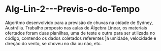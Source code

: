 # Alg-Lin-2---Previs-o-do-Tempo
Algoritmo desenvolvido para a previsão de chuvas na cidade de Sydney, Austrália. Trabalho proposto nas aulas de Álgebra Linear, os materiais ofertados foram duas planilhas, uma de teste e outra para ser utilizada no código,  contendo os dados coletados referentes ]á umidade, velocidade e direção do vento, se choveu no dia ou não, etc.
